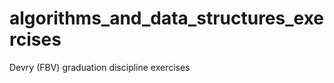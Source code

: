 algorithms_and_data_structures_exercises
==============================

Devry (FBV) graduation discipline exercises
